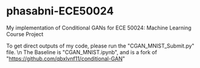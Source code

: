 # phasabni-ECE50024
My implementation of Conditional GANs for ECE 50024: Machine Learning Course Project

To get direct outputs of my code, please run the "CGAN_MNIST_Submit.py" file. \n
The Baseline is "CGAN_MNIST.ipynb", and is a fork of "https://github.com/qbxlvnf11/conditional-GAN"
